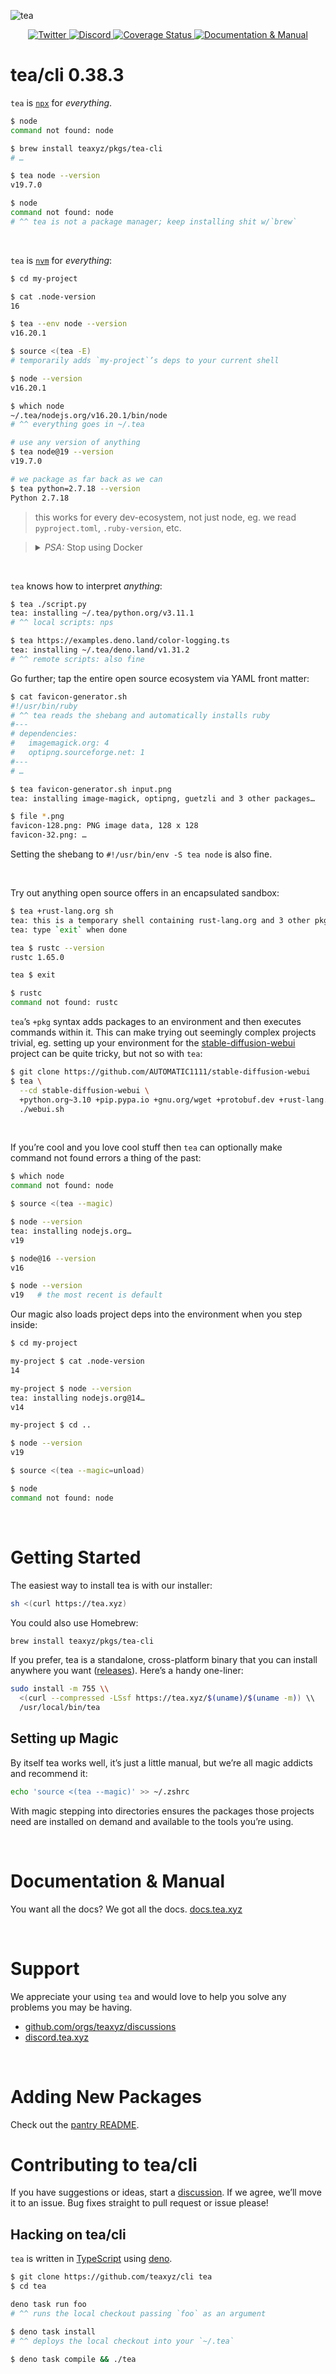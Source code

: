 ![tea](https://tea.xyz/banner.png)

<p align="center">
  <a href="https://twitter.com/teaxyz">
    <img src="https://img.shields.io/badge/-teaxyz-2675f5?logo=twitter&logoColor=fff" alt="Twitter" />
  </a>
  <a href="https://discord.tea.xyz">
    <img src="https://img.shields.io/discord/906608167901876256?label=discord&color=1bcf6f&logo=discord&logoColor=fff" alt="Discord" />
  </a>
  <a href='https://coveralls.io/github/teaxyz/cli?branch=main'>
    <img src='https://coveralls.io/repos/github/teaxyz/cli/badge.svg?branch=main' alt='Coverage Status' />
  </a>
  <a href="https://docs.tea.xyz">
    <img src="https://img.shields.io/badge/-docs-2675f5?logoColor=fff&color=ff00ff&logo=gitbook" alt="Documentation & Manual" />
  </a>
</p>


# tea/cli 0.38.3

`tea` is [`npx`] for *everything*.

```sh
$ node
command not found: node

$ brew install teaxyz/pkgs/tea-cli
# …

$ tea node --version
v19.7.0

$ node
command not found: node
# ^^ tea is not a package manager; keep installing shit w/`brew`
```

[`npx`]: https://www.npmjs.com/package/npx

&nbsp;



`tea` is [`nvm`] for *everything*:

```sh
$ cd my-project

$ cat .node-version
16

$ tea --env node --version
v16.20.1

$ source <(tea -E)
# temporarily adds `my-project`’s deps to your current shell

$ node --version
v16.20.1

$ which node
~/.tea/nodejs.org/v16.20.1/bin/node
# ^^ everything goes in ~/.tea

# use any version of anything
$ tea node@19 --version
v19.7.0

# we package as far back as we can
$ tea python=2.7.18 --version
Python 2.7.18
```

> this works for every dev-ecosystem, not just node, eg. we read
> `pyproject.toml`, `.ruby-version`, etc.

[`nvm`]: https://github.com/nvm-sh/nvm

> <details><summary><i>PSA:</i> Stop using Docker</summary><br>
>
> Docker is great for deployment and cross compilation, but… let’s face it: it
> sucks for dev.
>
> *Docker stifles builders*.
> It constricts you; you’re immalleable; tech marches onwards but your docker
> container remains immobile. *Nobody knows how to use `docker`*. Once that
> `Dockerfile` is set up, nobody dares touch it.
>
> And let’s face it, getting your personal dev and debug tools working inside
> that image is incredibly frustrating. Why limit your potential?
>
> Keep deploying with Docker, but use tea to develop.
>
> Then when you do deploy you may as well install those deps with tea.
>
> Frankly, tea is properly versioned (unlike system packagers) so with tea your
> deployments actually remain *more* stable.
> </details>

&nbsp;



`tea` knows how to interpret *anything*:

```sh
$ tea ./script.py
tea: installing ~/.tea/python.org/v3.11.1
# ^^ local scripts: nps

$ tea https://examples.deno.land/color-logging.ts
tea: installing ~/.tea/deno.land/v1.31.2
# ^^ remote scripts: also fine
```

Go further; tap the entire open source ecosystem via YAML front matter:

```sh
$ cat favicon-generator.sh
#!/usr/bin/ruby
# ^^ tea reads the shebang and automatically installs ruby
#---
# dependencies:
#   imagemagick.org: 4
#   optipng.sourceforge.net: 1
#---
# …

$ tea favicon-generator.sh input.png
tea: installing image-magick, optipng, guetzli and 3 other packages…

$ file *.png
favicon-128.png: PNG image data, 128 x 128
favicon-32.png: …
```

Setting the shebang to `#!/usr/bin/env -S tea node` is also fine.

&nbsp;



Try out anything open source offers in an encapsulated sandbox:

```sh
$ tea +rust-lang.org sh
tea: this is a temporary shell containing rust-lang.org and 3 other pkgs
tea: type `exit` when done

tea $ rustc --version
rustc 1.65.0

tea $ exit

$ rustc
command not found: rustc
```

`tea`’s `+pkg` syntax adds packages to an environment and then executes
commands within it. This can make trying out seemingly complex projects
trivial, eg. setting up your environment for the [stable-diffusion-webui]
project can be quite tricky, but not so with `tea`:

```sh
$ git clone https://github.com/AUTOMATIC1111/stable-diffusion-webui
$ tea \
  --cd stable-diffusion-webui \
  +python.org~3.10 +pip.pypa.io +gnu.org/wget +protobuf.dev +rust-lang.org \
  ./webui.sh
```

&nbsp;



If you’re cool and you love cool stuff then `tea` can optionally make command
not found errors a thing of the past:

```sh
$ which node
command not found: node

$ source <(tea --magic)

$ node --version
tea: installing nodejs.org…
v19

$ node@16 --version
v16

$ node --version
v19   # the most recent is default
```

Our magic also loads project deps into the environment when you step inside:

```sh
$ cd my-project

my-project $ cat .node-version
14

my-project $ node --version
tea: installing nodejs.org@14…
v14

my-project $ cd ..

$ node --version
v19

$ source <(tea --magic=unload)

$ node
command not found: node
```

&nbsp;



# Getting Started

The easiest way to install tea is with our installer:

```sh
sh <(curl https://tea.xyz)
```

You could also use Homebrew:

```sh
brew install teaxyz/pkgs/tea-cli
```

If you prefer, tea is a standalone, cross-platform binary that you can install
anywhere you want ([releases]). Here’s a handy one-liner:

```sh
sudo install -m 755 \\
  <(curl --compressed -LSsf https://tea.xyz/$(uname)/$(uname -m)) \\
  /usr/local/bin/tea
```

## Setting up Magic

By itself tea works well, it’s just a little manual, but we’re all magic
addicts and recommend it:

```sh
echo 'source <(tea --magic)' >> ~/.zshrc
```

With magic stepping into directories ensures the packages those projects need
are installed on demand and available to the tools you’re using.

&nbsp;



# Documentation & Manual

You want all the docs? We got all the docs. [docs.tea.xyz]

&nbsp;



# Support

We appreciate your using `tea` and would love to help you solve any problems
you may be having.

* [github.com/orgs/teaxyz/discussions](https://github.com/orgs/teaxyz/discussions)
* [discord.tea.xyz](https://discord.tea.xyz)

&nbsp;



# Adding New Packages

Check out the [pantry README].


# Contributing to tea/cli

If you have suggestions or ideas, start a [discussion].
If we agree, we’ll move it to an issue.
Bug fixes straight to pull request or issue please!

## Hacking on tea/cli

`tea` is written in [TypeScript] using [deno].

```sh
$ git clone https://github.com/teaxyz/cli tea
$ cd tea

deno task run foo
# ^^ runs the local checkout passing `foo` as an argument

$ deno task install
# ^^ deploys the local checkout into your `~/.tea`

$ deno task compile && ./tea
```


[docs.tea.xyz]: https://docs.tea.xyz
[deno]: https://deno.land
[TypeScript]: https://www.typescriptlang.org
[discussion]: https://github.com/orgs/teaxyz/discussions
[stable-diffusion-webui]: https://github.com/AUTOMATIC1111/stable-diffusion-webui
[releases]: ../../releases
[pantry README]: https://github.com/teaxyz/pantry#contributing
